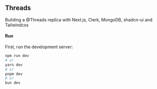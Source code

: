 ## Threads

Building a @Threads replica with Next.js, Clerk, MongoDB, shadcn-ui and Tailwindcss

#### Run

First, run the development server:

```bash
npm run dev
# or
yarn dev
# or
pnpm dev
# or
bun dev
```
